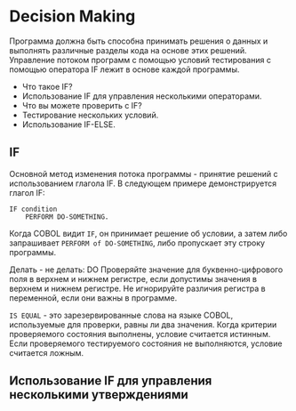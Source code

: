 # Decision Making

Программа должна быть способна принимать решения о данных и выполнять различные разделы кода на основе этих решений. Управление потоком программ с помощью условий тестирования с помощью оператора IF лежит в основе каждой программы.

* Что такое IF?
* Использование IF для управления несколькими операторами.
* Что вы можете проверить с IF?
* Тестирование нескольких условий. 
* Использование IF-ELSE. 

## IF
Основной метод изменения потока программы - принятие решений с использованием глагола IF. В следующем примере демонстрируется глагол IF:
```
IF condition
    PERFORM DO-SOMETHING.
```

Когда COBOL видит `IF`, он принимает решение об условии, а затем либо запрашивает `PERFORM of DO-SOMETHING`, либо пропускает эту строку программы.

Делать - не делать: DO Проверяйте значение для буквенно-цифрового поля в верхнем и нижнем регистре, если допустимы значения в верхнем и нижнем регистре. Не игнорируйте различия регистра в переменной, если они важны в программе.

`IS EQUAL` - это зарезервированные слова на языке COBOL, используемые для проверки, равны ли два значения.
Когда критерии проверяемого состояния выполнены, условие считается истинным. Если проверяемого тестируемого состояния не выполняются, условие считается ложным.

## Использование IF для управления несколькими утверждениями

